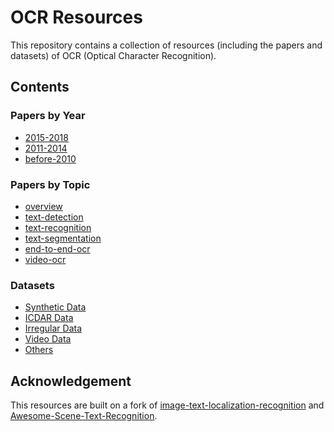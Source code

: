 # OCR Resources
This repository contains a collection of resources (including the papers and datasets) of OCR (Optical Character Recognition).

## Contents

### Papers by Year
  - [2015-2018](papers/papers_by_year/2015-2018.md)
  - [2011-2014](papers/papers_by_year/2011-2014.md)
  - [before-2010](papers/papers_by_year/before-2010.md)

### Papers by Topic
  - [overview](papers/papers_by_topic/overview.md)
  - [text-detection](papers/papers_by_topic/text-detection.md)
  - [text-recognition](papers/papers_by_topic/text-recognition.md)
  - [text-segmentation](papers/papers_by_topic/text-segmentation.md)
  - [end-to-end-ocr](papers/papers_by_topic/end-to-end-ocr.md)
  - [video-ocr](papers/papers_by_topic/video-ocr.md)

### Datasets
  - [Synthetic Data](datasets/SYNTH_DATA)
  - [ICDAR Data](datasets/ICDAR_DATA)
  - [Irregular Data](datasets/IRREGULAR_DATA)
  - [Video Data](datasets/VIDEO_DATA)
  - [Others](datasets/Others)

## Acknowledgement
This resources are built on a fork of [image-text-localization-recognition](https://github.com/whitelok/image-text-localization-recognition) and [Awesome-Scene-Text-Recognition](https://github.com/chongyangtao/Awesome-Scene-Text-Recognition).
